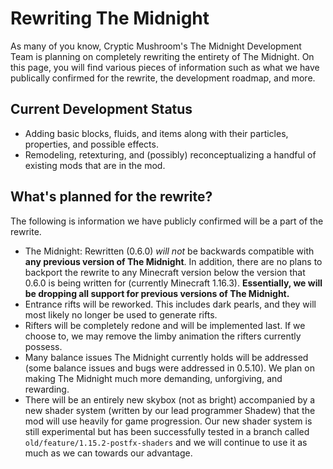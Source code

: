 # Rewriting The Midnight

As many of you know, Cryptic Mushroom's The Midnight Development Team is planning on completely rewriting the entirety of The Midnight. On this page, you will find various pieces of information such as what we have publically confirmed for the rewrite, the development roadmap, and more.

## Current Development Status

- Adding basic blocks, fluids, and items along with their particles, properties, and possible effects.
- Remodeling, retexturing, and (possibly) reconceptualizing a handful of existing mods that are in the mod.

## What's planned for the rewrite?

The following is information we have publicly confirmed will be a part of the rewrite.

- The Midnight: Rewritten (0.6.0) *will not* be backwards compatible with **any previous version of The Midnight**. In addition, there are no plans to backport the rewrite to any Minecraft version below the version that 0.6.0 is being written for (currently Minecraft 1.16.3). **Essentially, we will be dropping all support for previous versions of The Midnight.**
- Entrance rifts will be reworked. This includes dark pearls, and they will most likely no longer be used to generate rifts.
- Rifters will be completely redone and will be implemented last. If we choose to, we may remove the limby animation the rifters currently possess.
- Many balance issues The Midnight currently holds will be addressed (some balance issues and bugs were addressed in 0.5.10). We plan on making The Midnight much more demanding, unforgiving, and rewarding.
- There will be an entirely new skybox (not as bright) accompanied by a new shader system (written by our lead programmer Shadew) that the mod will use heavily for game progression. Our new shader system is still experimental but has been successfully tested in a branch called `old/feature/1.15.2-postfx-shaders` and we will continue to use it as much as we can towards our advantage.
